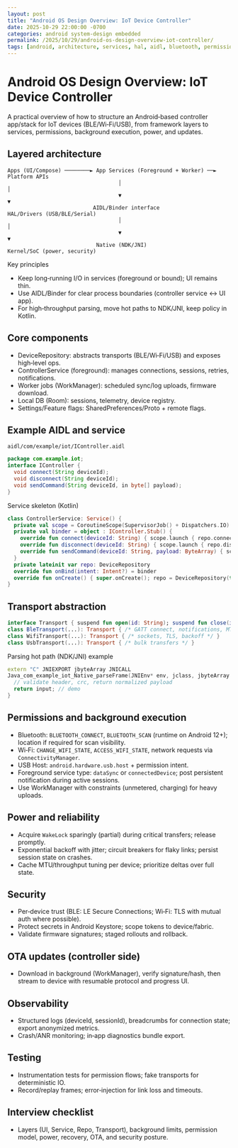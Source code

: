 ```yaml
---
layout: post
title: "Android OS Design Overview: IoT Device Controller"
date: 2025-10-29 22:00:00 -0700
categories: android system-design embedded
permalink: /2025/10/29/android-os-design-overview-iot-controller/
tags: [android, architecture, services, hal, aidl, bluetooth, permissions, power]
---
```


# Android OS Design Overview: IoT Device Controller

A practical overview of how to structure an Android‑based controller app/stack for IoT devices (BLE/Wi‑Fi/USB), from framework layers to services, permissions, background execution, power, and updates.

## Layered architecture

```
Apps (UI/Compose) ────────► App Services (Foreground + Worker) ──► Platform APIs
                                   │                                   │
                                   ▼                                   ▼
                           AIDL/Binder interface                HAL/Drivers (USB/BLE/Serial)
                                   │                                   │
                                   ▼                                   ▼
                            Native (NDK/JNI)                   Kernel/SoC (power, security)
```

Key principles
- Keep long‑running I/O in services (foreground or bound); UI remains thin.
- Use AIDL/Binder for clear process boundaries (controller service <-> UI app).
- For high‑throughput parsing, move hot paths to NDK/JNI, keep policy in Kotlin.

## Core components

- DeviceRepository: abstracts transports (BLE/Wi‑Fi/USB) and exposes high‑level ops.
- ControllerService (foreground): manages connections, sessions, retries, notifications.
- Worker jobs (WorkManager): scheduled sync/log uploads, firmware download.
- Local DB (Room): sessions, telemetry, device registry.
- Settings/Feature flags: SharedPreferences/Proto + remote flags.

## Example AIDL and service

`aidl/com/example/iot/IController.aidl`
```java
package com.example.iot;
interface IController {
  void connect(String deviceId);
  void disconnect(String deviceId);
  void sendCommand(String deviceId, in byte[] payload);
}
```

Service skeleton (Kotlin)
```kotlin
class ControllerService: Service() {
  private val scope = CoroutineScope(SupervisorJob() + Dispatchers.IO)
  private val binder = object : IController.Stub() {
    override fun connect(deviceId: String) { scope.launch { repo.connect(deviceId) } }
    override fun disconnect(deviceId: String) { scope.launch { repo.disconnect(deviceId) } }
    override fun sendCommand(deviceId: String, payload: ByteArray) { scope.launch { repo.send(deviceId, payload) } }
  }
  private lateinit var repo: DeviceRepository
  override fun onBind(intent: Intent?) = binder
  override fun onCreate() { super.onCreate(); repo = DeviceRepository(this); startForeground(/*notif*/1, buildNotif()) }
}
```

## Transport abstraction

```kotlin
interface Transport { suspend fun open(id: String); suspend fun close(id: String); suspend fun write(id: String, data: ByteArray); fun incoming(id: String): Flow<ByteArray> }
class BleTransport(...): Transport { /* GATT connect, notifications, MTU, retry */ }
class WifiTransport(...): Transport { /* sockets, TLS, backoff */ }
class UsbTransport(...): Transport { /* bulk transfers */ }
```

Parsing hot path (NDK/JNI) example
```cpp
extern "C" JNIEXPORT jbyteArray JNICALL
Java_com_example_iot_Native_parseFrame(JNIEnv* env, jclass, jbyteArray input) {
  // validate header, crc, return normalized payload
  return input; // demo
}
```

## Permissions and background execution

- Bluetooth: `BLUETOOTH_CONNECT`, `BLUETOOTH_SCAN` (runtime on Android 12+); location if required for scan visibility.
- Wi‑Fi: `CHANGE_WIFI_STATE`, `ACCESS_WIFI_STATE`, network requests via `ConnectivityManager`.
- USB Host: `android.hardware.usb.host` + permission intent.
- Foreground service type: `dataSync` or `connectedDevice`; post persistent notification during active sessions.
- Use WorkManager with constraints (unmetered, charging) for heavy uploads.

## Power and reliability

- Acquire `WakeLock` sparingly (partial) during critical transfers; release promptly.
- Exponential backoff with jitter; circuit breakers for flaky links; persist session state on crashes.
- Cache MTU/throughput tuning per device; prioritize deltas over full state.

## Security

- Per‑device trust (BLE: LE Secure Connections; Wi‑Fi: TLS with mutual auth where possible).
- Protect secrets in Android Keystore; scope tokens to device/fabric.
- Validate firmware signatures; staged rollouts and rollback.

## OTA updates (controller side)

- Download in background (WorkManager), verify signature/hash, then stream to device with resumable protocol and progress UI.

## Observability

- Structured logs (deviceId, sessionId), breadcrumbs for connection state; export anonymized metrics.
- Crash/ANR monitoring; in‑app diagnostics bundle export.

## Testing

- Instrumentation tests for permission flows; fake transports for deterministic IO.
- Record/replay frames; error‑injection for link loss and timeouts.

## Interview checklist

- Layers (UI, Service, Repo, Transport), background limits, permission model, power, recovery, OTA, and security posture.
